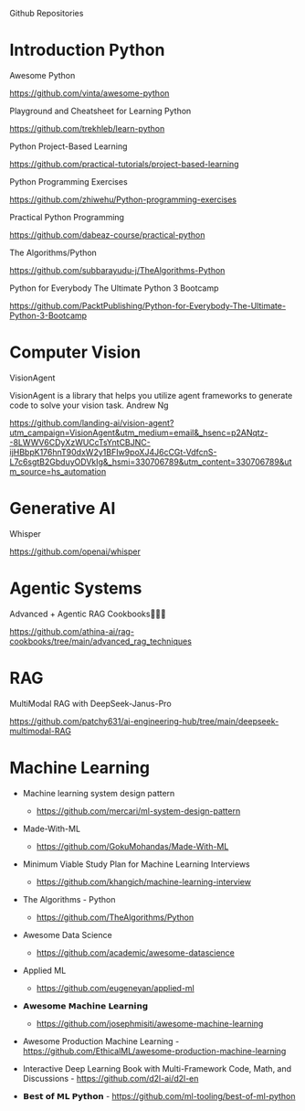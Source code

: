 Github Repositories

# Introduction Python

Awesome Python

https://github.com/vinta/awesome-python


Playground and Cheatsheet for Learning Python

https://github.com/trekhleb/learn-python


Python Project-Based Learning

https://github.com/practical-tutorials/project-based-learning


Python Programming Exercises

https://github.com/zhiwehu/Python-programming-exercises


Practical Python Programming

https://github.com/dabeaz-course/practical-python


The Algorithms/Python

https://github.com/subbarayudu-j/TheAlgorithms-Python


Python for Everybody The Ultimate Python 3 Bootcamp

https://github.com/PacktPublishing/Python-for-Everybody-The-Ultimate-Python-3-Bootcamp


# Computer Vision

VisionAgent

VisionAgent is a library that helps you utilize agent frameworks to generate code to solve your vision task. Andrew Ng

https://github.com/landing-ai/vision-agent?utm_campaign=VisionAgent&utm_medium=email&_hsenc=p2ANqtz--8LWWV6CDyXzWUCcTsYntCBJNC-ijHBbpK176hnT90dxW2y1BFIw9poXJ4J6cCGt-VdfcnS-L7c6sgtB2GbduyODVkIg&_hsmi=330706789&utm_content=330706789&utm_source=hs_automation


# Generative AI

Whisper

https://github.com/openai/whisper


# Agentic Systems

Advanced + Agentic RAG Cookbooks👨🏻‍💻

https://github.com/athina-ai/rag-cookbooks/tree/main/advanced_rag_techniques

# RAG

MultiModal RAG with DeepSeek-Janus-Pro

https://github.com/patchy631/ai-engineering-hub/tree/main/deepseek-multimodal-RAG


# Machine Learning

- Machine learning system design pattern
    - https://github.com/mercari/ml-system-design-pattern

- Made-With-ML
    - https://github.com/GokuMohandas/Made-With-ML
      
- Minimum Viable Study Plan for Machine Learning Interviews
   -  https://github.com/khangich/machine-learning-interview

- The Algorithms - Python
    - https://github.com/TheAlgorithms/Python

- Awesome Data Science
   -  https://github.com/academic/awesome-datascience

- Applied ML
    - https://github.com/eugeneyan/applied-ml

- 𝗔𝘄𝗲𝘀𝗼𝗺𝗲 𝗠𝗮𝗰𝗵𝗶𝗻𝗲 𝗟𝗲𝗮𝗿𝗻𝗶𝗻𝗴
    - https://github.com/josephmisiti/awesome-machine-learning

- Awesome Production Machine Learning
        - https://github.com/EthicalML/awesome-production-machine-learning
 
- Interactive Deep Learning Book with Multi-Framework Code, Math, and Discussions
       - https://github.com/d2l-ai/d2l-en

- 𝗕𝗲𝘀𝘁 𝗼𝗳 𝗠𝗟 𝗣𝘆𝘁𝗵𝗼𝗻
      - https://github.com/ml-tooling/best-of-ml-python

